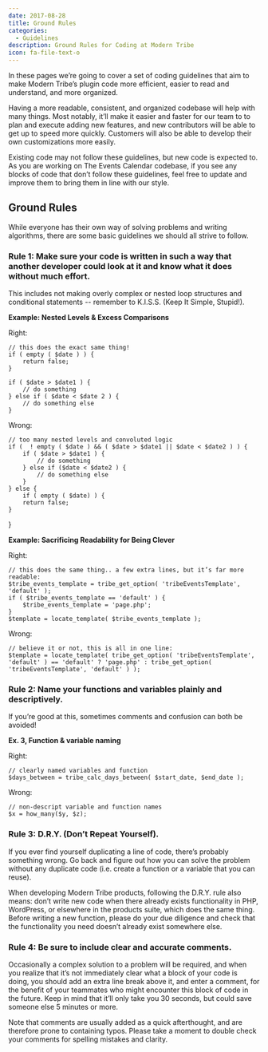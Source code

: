 ```yaml
---
date: 2017-08-28
title: Ground Rules
categories:
  - Guidelines
description: Ground Rules for Coding at Modern Tribe
icon: fa-file-text-o
---
```

In these pages we’re going to cover a set of coding guidelines that aim to make Modern Tribe’s plugin
code more efficient, easier to read and understand, and more organized.

Having a more readable, consistent, and organized codebase will help with many things. Most notably,
it’ll make it easier and faster for our team to to plan and execute adding new features, and new
contributors will be able to get up to speed more quickly. Customers will also be able to develop
their own customizations more easily.

Existing code may not follow these guidelines, but new code is expected to. As you are working on
The Events Calendar codebase, if you see any blocks of code that don’t follow these guidelines, feel
free to update and improve them to bring them in line with our style.


## Ground Rules

While everyone has their own way of solving problems and writing algorithms, there are some basic
guidelines we should all strive to follow.

### Rule 1: Make sure your code is written in such a way that another developer could look at it and know what it does without much effort.

This includes not making overly complex or nested loop structures and conditional statements --
remember to K.I.S.S. (Keep It Simple, Stupid!).

**Example: Nested Levels & Excess Comparisons**

Right:

	// this does the exact same thing!
	if ( empty ( $date ) ) {
		return false;
	}

	if ( $date > $date1 ) {
		// do something
	} else if ( $date < $date 2 ) {
		// do something else
	}

Wrong:

	// too many nested levels and convoluted logic
	if (  ! empty ( $date ) && ( $date > $date1 || $date < $date2 ) ) {
		if ( $date > $date1 ) {
			// do something
		} else if ($date < $date2 ) {
			// do something else
		}
	} else {
		if ( empty ( $date) ) {
		return false;
	}
}

**Example: Sacrificing Readability for Being Clever**

Right:

	// this does the same thing.. a few extra lines, but it’s far more readable:
	$tribe_events_template = tribe_get_option( 'tribeEventsTemplate', 'default' );
	if ( $tribe_events_template == 'default' ) {
		$tribe_events_template = 'page.php';
	}
	$template = locate_template( $tribe_events_template );

Wrong:

	// believe it or not, this is all in one line:
	$template = locate_template( tribe_get_option( 'tribeEventsTemplate', 'default' ) == 'default' ? 'page.php' : tribe_get_option( 'tribeEventsTemplate', 'default' ) );


### Rule 2: Name your functions and variables plainly and descriptively.

If you’re good at this, sometimes comments and confusion can both be avoided!

**Ex. 3, Function & variable naming**

Right:

	// clearly named variables and function
	$days_between = tribe_calc_days_between( $start_date, $end_date );

Wrong:

	// non-descript variable and function names
	$x = how_many($y, $z);

### Rule 3: D.R.Y. (Don’t Repeat Yourself).

If you ever find yourself duplicating a line of code, there’s probably something wrong. Go back and
figure out how you can solve the problem without any duplicate code (i.e. create a function or a
variable that you can reuse).

When developing Modern Tribe products, following the D.R.Y. rule also means: don’t write new code
when there already exists functionality in PHP, WordPress, or elsewhere in the products suite, which
does the same thing. Before writing a new function, please do your due diligence and check that the
functionality you need doesn’t already exist somewhere else.

### Rule 4: Be sure to include clear and accurate comments.

Occasionally a complex solution to a problem will be required, and when you realize that it’s not
immediately clear what a block of your code is doing, you should add an extra line break above it,
and enter a comment, for the benefit of your teammates who might encounter this block of code in the
future. Keep in mind that it’ll only take you 30 seconds, but could save someone else 5 minutes or
more.

Note that comments are usually added as a quick afterthought, and are therefore prone to containing
typos. Please take a moment to double check your comments for spelling mistakes and clarity.
